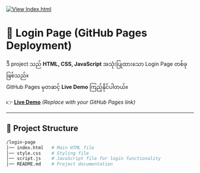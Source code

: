 [![View Index.html](https://img.shields.io/badge/View-Index.html-blue)](https://my-c-om.github.io/amkwebpage.io/main.html)
 # 🔐 Login Page (GitHub Pages Deployment)

ဒီ project သည် **HTML, CSS, JavaScript** အသုံးပြုထားသော Login Page တစ်ခုဖြစ်သည်။  
GitHub Pages မှတဆင့် **Live Demo** ကြည့်နိုင်ပါတယ်။  

👉 **[Live Demo](https://your-username.github.io/login-page/)** *(Replace with your GitHub Pages link)*  

---

## 📂 Project Structure

```sh
/login-page
│── index.html   # Main HTML file
│── style.css    # Styling file
│── script.js    # JavaScript file for login functionality
│── README.md    # Project documentation
